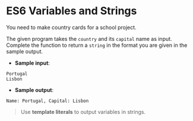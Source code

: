 # ES6 Variables and Strings

You need to make country cards for a school project.

The given program takes the `country` and its `capital` name as input. Complete the function to return a `string` in the format you are given in the sample output.

- **Sample input**:  
```
Portugal
Lisbon
```

- **Sample output**:  
```
Name: Portugal, Capital: Lisbon
```

>Use **template literals** to output variables in strings.